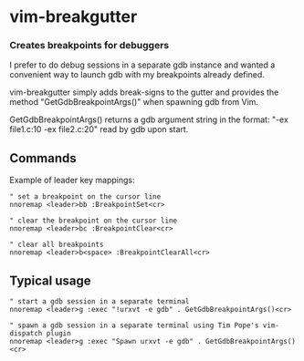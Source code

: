 vim-breakgutter
=============
### Creates breakpoints for debuggers ###

I prefer to do debug sessions in a separate gdb instance and wanted
a convenient way to launch gdb with my breakpoints already defined.

vim-breakgutter simply adds break-signs to the gutter and provides the
method "GetGdbBreakpointArgs()" when spawning gdb from Vim.

GetGdbBreakpointArgs() returns a gdb argument string in the format:
"-ex file1.c:10 -ex file2.c:20" read by gdb upon start.


## Commands
Example of leader key mappings:
```
" set a breakpoint on the cursor line
nnoremap <leader>bb :BreakpointSet<cr>

" clear the breakpoint on the cursor line
nnoremap <leader>bc :BreakpointClear<cr>

" clear all breakpoints
nnoremap <leader>b<space> :BreakpointClearAll<cr>
```

## Typical usage

```
" start a gdb session in a separate terminal
nnoremap <leader>g :exec "!urxvt -e gdb" . GetGdbBreakpointArgs()<cr>

" spawn a gdb session in a separate terminal using Tim Pope's vim-dispatch plugin
nnoremap <leader>g :exec "Spawn urxvt -e gdb" . GetGdbBreakpointArgs()<cr>

```
